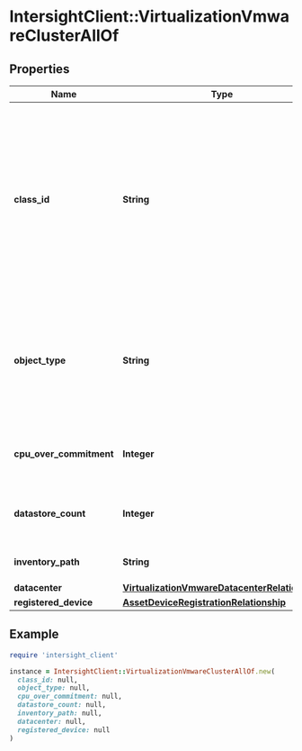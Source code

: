 # IntersightClient::VirtualizationVmwareClusterAllOf

## Properties

| Name | Type | Description | Notes |
| ---- | ---- | ----------- | ----- |
| **class_id** | **String** | The fully-qualified name of the instantiated, concrete type. This property is used as a discriminator to identify the type of the payload when marshaling and unmarshaling data. | [default to &#39;virtualization.VmwareCluster&#39;] |
| **object_type** | **String** | The fully-qualified name of the instantiated, concrete type. The value should be the same as the &#39;ClassId&#39; property. | [default to &#39;virtualization.VmwareCluster&#39;] |
| **cpu_over_commitment** | **Integer** | CPU over commitment associated with this cluster. | [optional] |
| **datastore_count** | **Integer** | Count of all datastores associated with this cluster. | [optional] |
| **inventory_path** | **String** | Inventory path of the cluster. | [optional] |
| **datacenter** | [**VirtualizationVmwareDatacenterRelationship**](VirtualizationVmwareDatacenterRelationship.md) |  | [optional] |
| **registered_device** | [**AssetDeviceRegistrationRelationship**](AssetDeviceRegistrationRelationship.md) |  | [optional] |

## Example

```ruby
require 'intersight_client'

instance = IntersightClient::VirtualizationVmwareClusterAllOf.new(
  class_id: null,
  object_type: null,
  cpu_over_commitment: null,
  datastore_count: null,
  inventory_path: null,
  datacenter: null,
  registered_device: null
)
```

